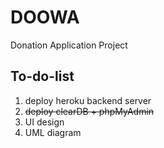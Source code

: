# DOOWA
Donation Application Project

## To-do-list
1. deploy heroku backend server
2. ~~deploy clearDB + phpMyAdmin~~
3. UI design
4. UML diagram
